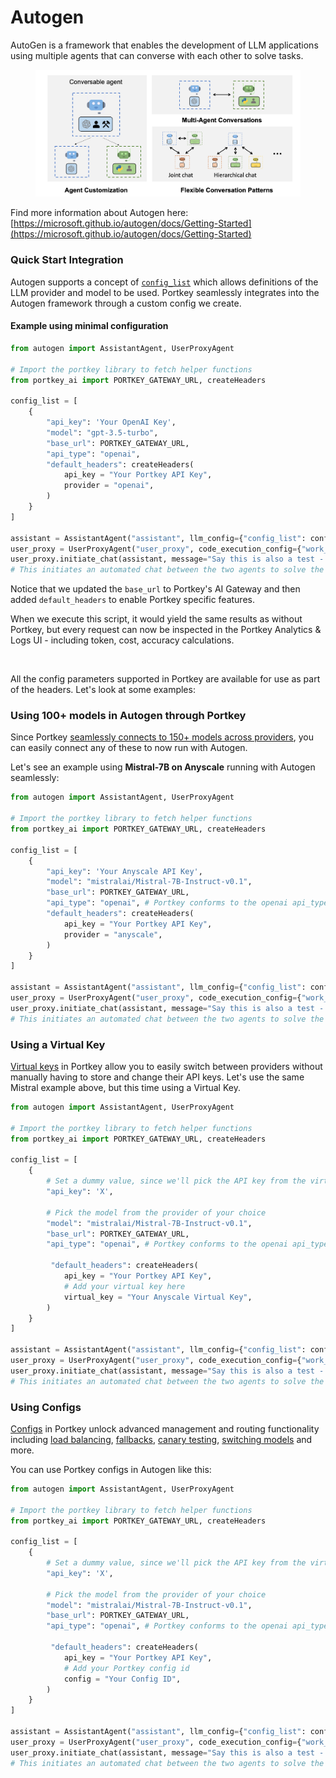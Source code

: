 # Autogen

AutoGen is a framework that enables the development of LLM applications using multiple agents that can converse with each other to solve tasks.

<figure><img src="../../.gitbook/assets/image (29).png" alt=""><figcaption></figcaption></figure>

Find more information about Autogen here: [https://microsoft.github.io/autogen/docs/Getting-Started](https://microsoft.github.io/autogen/docs/Getting-Started)

### Quick Start Integration

Autogen supports a concept of [`config_list`](https://microsoft.github.io/autogen/docs/llm\_configuration) which allows definitions of the LLM provider and model to be used. Portkey seamlessly integrates into the Autogen framework through a custom config we create.

#### Example using minimal configuration

```python
from autogen import AssistantAgent, UserProxyAgent 

# Import the portkey library to fetch helper functions
from portkey_ai import PORTKEY_GATEWAY_URL, createHeaders

config_list = [
    {
        "api_key": 'Your OpenAI Key', 
        "model": "gpt-3.5-turbo",
        "base_url": PORTKEY_GATEWAY_URL,
        "api_type": "openai",
        "default_headers": createHeaders(
            api_key = "Your Portkey API Key",
            provider = "openai",
        )
    }
]

assistant = AssistantAgent("assistant", llm_config={"config_list": config_list})
user_proxy = UserProxyAgent("user_proxy", code_execution_config={"work_dir": "coding", "use_docker": False}) # IMPORTANT: set to True to run code in docker, recommended
user_proxy.initiate_chat(assistant, message="Say this is also a test - part 2.")
# This initiates an automated chat between the two agents to solve the task
```

Notice that we updated the `base_url` to Portkey's AI Gateway and then added `default_headers` to enable Portkey specific features.

When we execute this script, it would yield the same results as without Portkey, but every request can now be inspected in the Portkey Analytics & Logs UI - including token, cost, accuracy calculations.

<figure><img src="../../.gitbook/assets/autogen-logs.gif" alt=""><figcaption></figcaption></figure>

All the config parameters supported in Portkey are available for use as part of the headers. Let's look at some examples:

### Using 100+ models in Autogen through Portkey

Since Portkey [seamlessly connects to 150+ models across providers](./), you can easily connect any of these to now run with Autogen.

Let's see an example using **Mistral-7B on Anyscale** running with Autogen seamlessly:

```python
from autogen import AssistantAgent, UserProxyAgent 

# Import the portkey library to fetch helper functions
from portkey_ai import PORTKEY_GATEWAY_URL, createHeaders

config_list = [
    {
        "api_key": 'Your Anyscale API Key', 
        "model": "mistralai/Mistral-7B-Instruct-v0.1",
        "base_url": PORTKEY_GATEWAY_URL,
        "api_type": "openai", # Portkey conforms to the openai api_type
        "default_headers": createHeaders(
            api_key = "Your Portkey API Key",
            provider = "anyscale",
        )
    }
]

assistant = AssistantAgent("assistant", llm_config={"config_list": config_list})
user_proxy = UserProxyAgent("user_proxy", code_execution_config={"work_dir": "coding", "use_docker": False}) # IMPORTANT: set to True to run code in docker, recommended
user_proxy.initiate_chat(assistant, message="Say this is also a test - part 2.")
# This initiates an automated chat between the two agents to solve the task
```

### Using a Virtual Key

[Virtual keys](../../product/ai-gateway-streamline-llm-integrations/virtual-keys.md) in Portkey allow you to easily switch between providers without manually having to store and change their API keys. Let's use the same Mistral example above, but this time using a Virtual Key.

```python
from autogen import AssistantAgent, UserProxyAgent 

# Import the portkey library to fetch helper functions
from portkey_ai import PORTKEY_GATEWAY_URL, createHeaders

config_list = [
    {
        # Set a dummy value, since we'll pick the API key from the virtual key
        "api_key": 'X',
        
        # Pick the model from the provider of your choice
        "model": "mistralai/Mistral-7B-Instruct-v0.1",
        "base_url": PORTKEY_GATEWAY_URL,
        "api_type": "openai", # Portkey conforms to the openai api_type

         "default_headers": createHeaders(
            api_key = "Your Portkey API Key",
            # Add your virtual key here
            virtual_key = "Your Anyscale Virtual Key",
        )
    }
]

assistant = AssistantAgent("assistant", llm_config={"config_list": config_list})
user_proxy = UserProxyAgent("user_proxy", code_execution_config={"work_dir": "coding", "use_docker": False}) # IMPORTANT: set to True to run code in docker, recommended
user_proxy.initiate_chat(assistant, message="Say this is also a test - part 2.")
# This initiates an automated chat between the two agents to solve the task
```

### Using Configs

[Configs](../../product/ai-gateway-streamline-llm-integrations/configs.md) in Portkey unlock advanced management and routing functionality including [load balancing](../../product/ai-gateway-streamline-llm-integrations/load-balancing.md), [fallbacks](../../product/ai-gateway-streamline-llm-integrations/fallbacks.md), [canary testing](../../product/ai-gateway-streamline-llm-integrations/canary-testing.md), [switching models](../../product/ai-gateway-streamline-llm-integrations/universal-api.md) and more.

You can use Portkey configs in Autogen like this:

```python
from autogen import AssistantAgent, UserProxyAgent 

# Import the portkey library to fetch helper functions
from portkey_ai import PORTKEY_GATEWAY_URL, createHeaders

config_list = [
    {
        # Set a dummy value, since we'll pick the API key from the virtual key
        "api_key": 'X',
        
        # Pick the model from the provider of your choice
        "model": "mistralai/Mistral-7B-Instruct-v0.1",
        "base_url": PORTKEY_GATEWAY_URL,
        "api_type": "openai", # Portkey conforms to the openai api_type

         "default_headers": createHeaders(
            api_key = "Your Portkey API Key",
            # Add your Portkey config id
            config = "Your Config ID",
        )
    }
]

assistant = AssistantAgent("assistant", llm_config={"config_list": config_list})
user_proxy = UserProxyAgent("user_proxy", code_execution_config={"work_dir": "coding", "use_docker": False}) # IMPORTANT: set to True to run code in docker, recommended
user_proxy.initiate_chat(assistant, message="Say this is also a test - part 2.")
# This initiates an automated chat between the two agents to solve the task
```
